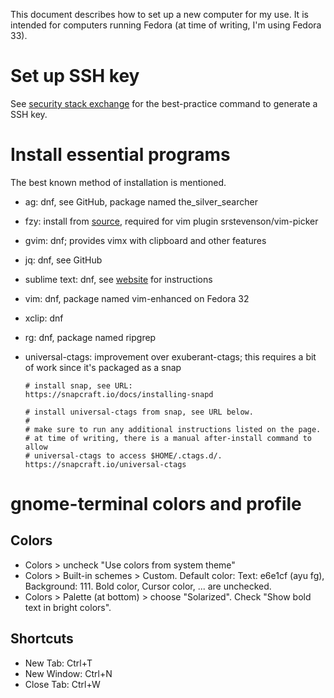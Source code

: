 This document describes how to set up a new computer for my use. It is
intended for computers running Fedora (at time of writing, I'm using Fedora
33).

# Set up SSH key

See [security stack exchange][ssh-keygen] for the best-practice command to
generate a SSH key.

# Install essential programs

The best known method of installation is mentioned.

- ag: dnf, see GitHub, package named the\_silver\_searcher
- fzy: install from [source][fzy], required for vim plugin
  srstevenson/vim-picker
- gvim: dnf; provides vimx with clipboard and other features
- jq: dnf, see GitHub
- sublime text: dnf, see [website][subl] for instructions
- vim: dnf, package named vim-enhanced on Fedora 32
- xclip: dnf
- rg: dnf, package named ripgrep
- universal-ctags: improvement over exuberant-ctags; this requires a bit of
  work since it's packaged as a snap

  ```
  # install snap, see URL:
  https://snapcraft.io/docs/installing-snapd

  # install universal-ctags from snap, see URL below.
  #
  # make sure to run any additional instructions listed on the page.
  # at time of writing, there is a manual after-install command to allow
  # universal-ctags to access $HOME/.ctags.d/.
  https://snapcraft.io/universal-ctags
  ```

[subl]: https://www.sublimetext.com/docs/3/linux_repositories.html
[ssh-keygen]: https://security.stackexchange.com/a/144044/88514
[fzy]: https://github.com/jhawthorn/fzy

# gnome-terminal colors and profile

## Colors

- Colors > uncheck "Use colors from system theme"
- Colors > Built-in schemes > Custom.
  Default color: Text: e6e1cf (ayu fg), Background: 111.
  Bold color, Cursor color, ... are unchecked.
- Colors > Palette (at bottom) > choose "Solarized".
  Check "Show bold text in bright colors".

## Shortcuts

- New Tab: Ctrl+T
- New Window: Ctrl+N
- Close Tab: Ctrl+W
